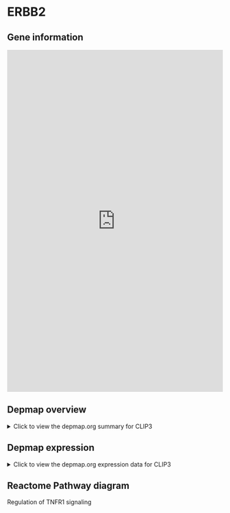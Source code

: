 <h1>ERBB2</h1>

<h2>Gene information</h2>
<iframe src="https://depmap.org/portal/gene/CLIP3?tab=about" style="border:none;width:100%;height:800px"></iframe>

<h2>Depmap overview</h2>
<details>
  <summary>Click to view the depmap.org summary for CLIP3</summary>
  <iframe src="https://depmap.org/portal/gene/CLIP3?tab=overview" style="border:none;width:100%;height:800px"></iframe>
</details>

<h2>Depmap expression</h2>
<details>
  <summary>Click to view the depmap.org expression data for CLIP3</summary>
  <iframe src="https://depmap.org/portal/gene/CLIP3?tab=characterization" style="border:none;width:100%;height:800px"></iframe>
</details>



<h2>Reactome Pathway diagram</h2>
Regulation of TNFR1 signaling
<div id="diagramHolder"></div>

<script>
    //Creating the Reactome Diagram widget
    //Take into account a proxy needs to be set up in your server side pointing to www.reactome.org
    function onReactomeDiagramReady(){  //This function is automatically called when the widget code is ready to be used
        var diagram = Reactome.Diagram.create({
            "placeHolder" : "diagramHolder",
            "width" : 900,
            "height" : 500
        });

        //Initialising it to the "Hemostasis" pathway
        diagram.loadDiagram("R-HSA-5357905");

        //Adding different listeners

        diagram.onDiagramLoaded(function (loaded) {
            console.info("Loaded ", loaded);
            diagram.flagItems("BAD");
	    diagram.flagItems("Q92934");
            if (loaded == "R-HSA-5357905") diagram.selectItem("R-HSA-5357905");
        });

     }
</script>



